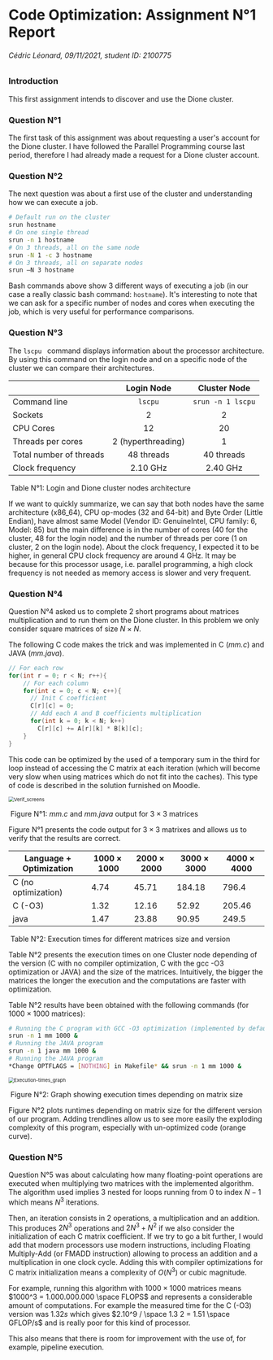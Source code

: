 # Code Optimization: Assignment N°1 Report

###### Cédric Léonard, 09/11/2021, student ID: 2100775

### Introduction

This first assignment intends to discover and use the Dione cluster.

### Question N°1

The first task of this assignment was about requesting a user's account for the Dione cluster. I have followed the Parallel Programming course last period, therefore I had already made a request for a Dione cluster account.

### Question N°2

The next question was about a first use of the cluster and understanding how we can execute a job.

````bash
# Default run on the cluster
srun hostname
# On one single thread
srun -n 1 hostname
# On 3 threads, all on the same node
srun -N 1 -c 3 hostname
# On 3 threads, all on separate nodes
srun –N 3 hostname
````

Bash commands above show 3 different ways of executing a job (in our case a really classic bash command: `hostname`). It's interesting to note that we can ask for a specific number of nodes and cores when executing the job, which is very useful for performance comparisons.

### Question N°3

The `lscpu ` command displays information about the processor architecture. By using this command on the login node and on a specific node of the cluster we can compare their architectures.

|                         |     Login Node     |   Cluster Node    |
| ----------------------- | :----------------: | :---------------: |
| Command line            |      `lscpu`       | `srun -n 1 lscpu` |
| Sockets                 |         2          |         2         |
| CPU Cores               |         12         |        20         |
| Threads per cores       | 2 (hyperthreading) |         1         |
| Total number of threads |     48 threads     |    40 threads     |
| Clock frequency         |      2.10 GHz      |     2.40 GHz      |

​								Table N°1: Login and Dione cluster nodes architecture

If we want to quickly summarize, we can say that both nodes have the same architecture (x86_64), CPU op-modes (32 and 64-bit) and Byte Order (Little Endian), have almost same Model (Vendor ID: GenuineIntel, CPU family: 6, Model: 85) but the main difference is in the number of cores (40 for the cluster, 48 for the login node) and the number of threads per core (1 on cluster, 2 on the login node). About the clock frequency, I expected it to be higher, in general CPU clock frequency are around 4 GHz. It may be because for this processor usage, i.e. parallel programming, a high clock frequency is not needed as memory access is slower and very frequent.

### Question N°4

Question N°4 asked us to complete 2 short programs about matrices multiplication and to run them on the Dione cluster. In this problem we only consider square matrices of size $N \times N$.

The following C code makes the trick and was implemented in C (*mm.c*) and JAVA (*mm.java*).

````c
// For each row
for(int r = 0; r < N; r++){
    // For each column
    for(int c = 0; c < N; c++){
      // Init C coefficient
      C[r][c] = 0;
      // Add each A and B coefficients multiplication
      for(int k = 0; k < N; k++)
        C[r][c] += A[r][k] * B[k][c];
    }
}
````

This code can be optimized by the used of a temporary sum in the third for loop instead of accessing the C matrix at each iteration (which will become very slow when using matrices which do not fit into the caches). This type of code is described in the solution furnished on Moodle.

<img src="D:\Zbeul\INSA\5 EII - Abo\S9\Code Optimization\Ex1\screens\Verif_screens.JPG" alt="Verif_screens" style="zoom: 67%;" />

​								Figure N°1: *mm.c* and *mm.java* output for $3 \times 3$ matrices

Figure N°1 presents the code output for $3 \times 3$ matrixes and allows us to verify that the results are correct.

| Language + Optimization | $1000 \times 1000$ | $2000 \times 2000$ | $3000 \times 3000$ | $4000 \times 4000$ |
| ----------------------- | ------------------ | ------------------ | ------------------ | ------------------ |
| C (no optimization)     | 4.74               | 45.71              | 184.18             | 796.4              |
| C (-O3)                 | 1.32               | 12.16              | 52.92              | 205.46             |
| java                    | 1.47               | 23.88              | 90.95              | 249.5              |

​								Table N°2: Execution times for different matrices size and version

Table N°2 presents the execution times on one Cluster node depending of the version (C with no compiler optimization, C with the gcc -O3 optimization or JAVA) and the size of the matrices. Intuitively, the bigger the matrices the longer the execution and the computations are faster with optimization.

Table N°2 results have been obtained with the following commands (for $1000 \times 1000$ matrices): 

```bash
# Running the C program with GCC -O3 optimization (implemented by default in the Makfile)
srun -n 1 mm 1000 &
# Running the JAVA program
srun -n 1 java mm 1000 &
# Running the JAVA program
*Change OPTFLAGS = [NOTHING] in Makefile* && srun -n 1 mm 1000 &
```

<img src="D:\Zbeul\INSA\5 EII - Abo\S9\Code Optimization\Ex1\screens\Execution-times_graph.JPG" alt="Execution-times_graph" style="zoom:67%;" />

​								Figure N°2: Graph showing execution times depending on matrix size

Figure N°2 plots runtimes depending on matrix size for the different version of our program. Adding trendlines allow us to see more easily the exploding complexity of this program, especially with un-optimized code (orange curve).

### Question N°5

Question N°5 was about calculating how many floating-point operations are executed when multiplying two matrices with the implemented algorithm. The algorithm used implies 3 nested for loops running from $0$ to index $N-1$ which means $N^3$ iterations. 

Then, an iteration consists in 2 operations, a multiplication and an addition. This produces $2N^3$ operations and $2N^3 + N^2$ if we also consider the initialization of each C matrix coefficient. If we try to go a bit further, I would add that modern processors use modern instructions, including Floating Multiply-Add (or FMADD instruction) allowing to process an addition and a multiplication in one clock cycle. Adding this with compiler optimizations for C matrix initialization means a complexity of $O(N^3)$ or cubic magnitude.

For example, running this algorithm with $1000 \times 1000$ matrices means $1000^3 = 1.000.000.000 \space FLOPS$ and represents a considerable amount of computations. For example the measured time for the C (-O3) version was $1.32s$ which gives $2.10^9 / \space 1.3 2 = 1.51 \space GFLOP/s$ and is really poor for this kind of processor.

This also means that there is room for improvement with the use of, for example, pipeline execution.

